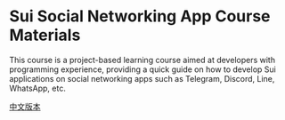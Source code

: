 # Sui Social Networking App Course Materials
This course is a project-based learning course aimed at developers with programming experience, providing a quick guide on how to develop Sui applications on social networking apps such as Telegram, Discord, Line, WhatsApp, etc.

[中文版本](https://github.com/RandyPen/sui-social-networking-app-course-zh)
